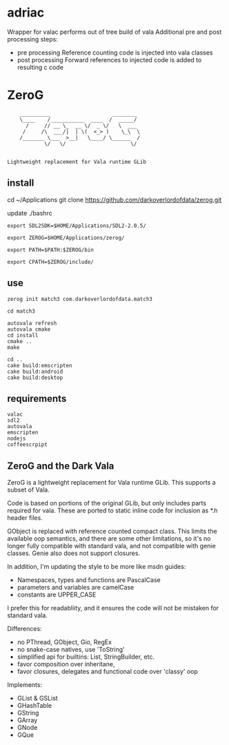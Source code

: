 # adriac
Wrapper for valac performs out of tree build of vala
Additional pre and post processing steps:

* pre processing 
    Reference counting code is injected into vala classes
* post processing
    Forward references to injected code is added to resulting c code

# ZeroG


        __________                    ________ 
        \____    /___________  ____  /  _____/ 
          /     // __ \_  __ \/  _ \/   \  ___ 
         /     /\  ___/|  | \(  <_> )    \_\  \
        /_______ \___  >__|   \____/ \______  /
                \/   \/                     \/ 


    Lightweight replacement for Vala runtime GLib

## install

cd ~/Applications
git clone https://github.com/darkoverlordofdata/zerog.git

update ./bashrc

    export SDL2SDK=$HOME/Applications/SDL2-2.0.5/

    export ZEROG=$HOME/Applications/zerog/

    export PATH=$PATH:$ZEROG/bin

    export CPATH=$ZEROG/include/


## use

    zerog init match3 com.darkoverlordofdata.match3

    cd match3

    autovala refresh
    autovala cmake
    cd install
    cmake ..
    make
    
    cd ..
    cake build:emscripten
    cake build:android
    cake build:desktop
    
## requirements

    valac
    sdl2
    autovala
    emscripten
    nodejs
    coffeescrpipt

## ZeroG and the Dark Vala

ZeroG is a lightweight replacement for Vala runtime GLib.
This supports a subset of Vala.

Code is based on portions of the original GLib, but only includes
parts required for vala. These are ported to static inline code for inclusion
as *.h header files.

GObject is replaced with reference counted compact class. 
This limits the available oop semantics, and there are
some other limitations, so it's no longer fully compatible with standard vala,
and not compatible with genie classes. Genie also does not support closures.

In addition, I'm updating the style to be more like msdn guides:
* Namespaces, types and functions are PascalCase
* parameters and variables are camelCase
* constants are UPPER_CASE

I prefer this for readabliity, and it ensures the code will not be mistaken for standard vala.

Differences:

* no PThread, GObject, Gio, RegEx
* no snake-case natives, use 'ToString'
* simplified api for builtins: List, StringBuilder, etc.
* favor composition over inheritane, 
* favor closures, delegates and functional code over 'classy' oop 

Implements:

* GList & GSList
* GHashTable
* GString
* GArray
* GNode
* GQue

